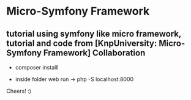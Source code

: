 Micro-Symfony Framework
=================================
tutorial using symfony like micro framework, tutorial and code from [KnpUniversity: Micro-Symfony Framework]
Collaboration
-------------

* composer installl
 - inside folder web  run -> php -S localhost:8000

Cheers! :)
